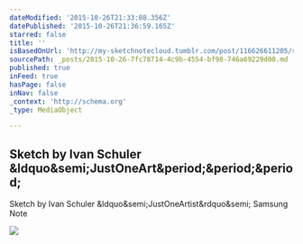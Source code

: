 ```yaml
---
dateModified: '2015-10-26T21:33:08.356Z'
datePublished: '2015-10-26T21:36:59.165Z'
starred: false
title: ''
isBasedOnUrl: 'http://my-sketchnotecloud.tumblr.com/post/116626611205/sketch-by-ivan-schuler-justoneartist-samsung'
sourcePath: _posts/2015-10-26-7fc78714-4c9b-4554-bf98-746a69229d00.md
published: true
inFeed: true
hasPage: false
inNav: false
_context: 'http://schema.org'
_type: MediaObject

---
```

<article style=""><h1>Sketch by Ivan Schuler &amp;ldquo&amp;semi;JustOneArt&amp;period;&amp;period;&amp;period;</h1><p>Sketch by Ivan Schuler &amp;ldquo&amp;semi;JustOneArtist&amp;rdquo&amp;semi; Samsung Note</p><img src="http://41.media.tumblr.com/ee39b7ded81285f946dfa66a74668ecf/tumblr_nmxvdqqxzn1rpz8n2o1_1280.jpg" /></article>